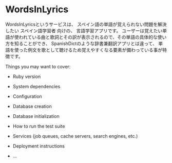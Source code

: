 # WordsInLyrics

WordsInLyricsというサービスは、
スペイン語の単語が覚えられない問題を解決したい
スペイン語学習者 向けの、
言語学習アプリです。
ユーザーは覚えたい単語が使われている曲と歌詞とその訳が表示されるので、その単語の具体的な使い方を知ることができ、
SpanishDictのような辞書兼翻訳アプリとは違って、
単語を使った例文を歌として聴けるため覚えやすくなる要素が備わっている事が特徴です。

Things you may want to cover:

* Ruby version

* System dependencies

* Configuration

* Database creation

* Database initialization

* How to run the test suite

* Services (job queues, cache servers, search engines, etc.)

* Deployment instructions

* ...
